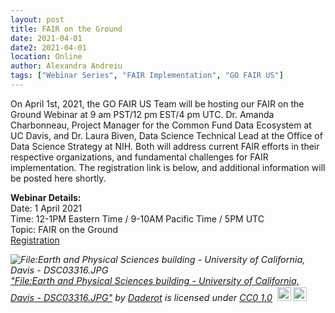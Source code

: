 ```yaml
---
layout: post
title: FAIR on the Ground
date: 2021-04-01
date2: 2021-04-01
location: Online
author: Alexandra Andreiu
tags: ["Webinar Series", "FAIR Implementation", "GO FAIR US"]
---
```


On April 1st, 2021, the GO FAIR US Team will be hosting our FAIR on the Ground Webinar at 9 am PST/12 pm EST/4 pm UTC. Dr. Amanda Charbonneau, Project Manager for the Common Fund Data Ecosystem at UC Davis, and Dr. Laura Biven, Data Science Technical Lead at the Office of Data Science Strategy at NIH. Both will address current FAIR efforts in their respective organizations, and fundamental challenges for FAIR implementation. The registration link is below, and additional information will be posted here shortly.


<b>Webinar Details:</b><br>
Date: 1 April 2021 <br>
Time: 12-1PM Eastern Time / 9-10AM Pacific Time / 5PM UTC <br>
Topic: FAIR on the Ground <br>
<a href="https://ucsd.zoom.us/webinar/register/WN_3lRzGNCBQvmcxmXBePh1vw ">Registration</a>

<p style="font-size: 0.9rem;font-style: italic;"><img style="display: block;" src="https://upload.wikimedia.org/wikipedia/commons/0/00/Earth_and_Physical_Sciences_building_-_University_of_California%2C_Davis_-_DSC03316.JPG" alt="File:Earth and Physical Sciences building - University of California, Davis - DSC03316.JPG"><a href="https://commons.wikimedia.org/w/index.php?curid=39124025">"File:Earth and Physical Sciences building - University of California, Davis - DSC03316.JPG"</a><span> by <a href="https://commons.wikimedia.org/wiki/User:Daderot">Daderot</a></span> is licensed under <a href="http://creativecommons.org/publicdomain/zero/1.0/deed.en?ref=ccsearch&atype=html" style="margin-right: 5px;">CC0 1.0</a><a href="http://creativecommons.org/publicdomain/zero/1.0/deed.en?ref=ccsearch&atype=html" target="_blank" rel="noopener noreferrer" style="display: inline-block;white-space: none;margin-top: 2px;margin-left: 3px;height: 22px !important;"><img style="height: inherit;margin-right: 3px;display: inline-block;" src="https://search.creativecommons.org/static/img/cc_icon.svg?image_id=4e5665d1-cb00-4de2-bf02-a79829c5ac07" /><img style="height: inherit;margin-right: 3px;display: inline-block;" src="https://search.creativecommons.org/static/img/cc-cc0_icon.svg" /></a></p>
